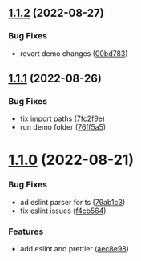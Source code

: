 ## [1.1.2](https://github.com/guceda/menu-opt/compare/v1.1.1...v1.1.2) (2022-08-27)


### Bug Fixes

* revert demo changes ([00bd783](https://github.com/guceda/menu-opt/commit/00bd783c8570b3bc3fff04d7bfea3ccbf0c1f7c5))

## [1.1.1](https://github.com/guceda/menu-opt/compare/v1.1.0...v1.1.1) (2022-08-26)


### Bug Fixes

* fix import paths ([7fc2f9e](https://github.com/guceda/menu-opt/commit/7fc2f9e37db638744c15863d3115415700a2acf6))
* run demo folder ([76ff5a5](https://github.com/guceda/menu-opt/commit/76ff5a5a6a4b195834f14a7995e34edd703e9235))

# [1.1.0](https://github.com/guceda/menu-opt/compare/v1.0.0...v1.1.0) (2022-08-21)


### Bug Fixes

* ad eslint parser for ts ([79ab1c3](https://github.com/guceda/menu-opt/commit/79ab1c3372ba633d7128d9c263badcb78125ac00))
* fix eslint issues ([f4cb564](https://github.com/guceda/menu-opt/commit/f4cb5642d401f9c0e3d5512ef5df8f77335ae766))


### Features

* add eslint and prettier ([aec8e98](https://github.com/guceda/menu-opt/commit/aec8e9836143318d05a8ac369c4d5fd933d6fd50))
